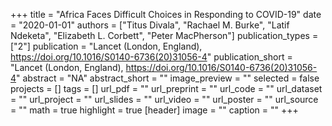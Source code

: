 +++
title = "Africa Faces Difficult Choices in Responding to COVID-19"
date = "2020-01-01"
authors = ["Titus Divala", "Rachael M. Burke", "Latif Ndeketa", "Elizabeth L. Corbett", "Peter MacPherson"]
publication_types = ["2"]
publication = "Lancet (London, England), https://doi.org/10.1016/S0140-6736(20)31056-4"
publication_short = "Lancet (London, England), https://doi.org/10.1016/S0140-6736(20)31056-4"
abstract = "NA"
abstract_short = ""
image_preview = ""
selected = false
projects = []
tags = []
url_pdf = ""
url_preprint = ""
url_code = ""
url_dataset = ""
url_project = ""
url_slides = ""
url_video = ""
url_poster = ""
url_source = ""
math = true
highlight = true
[header]
image = ""
caption = ""
+++
